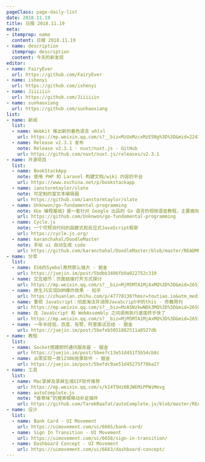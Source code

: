 ```yaml
---
pageClass: page-daily-list
date: 2018.11.19
title: 日报 2018.11.19
meta:
- itemprop: name
  content: 日报 2018.11.19
- name: description
  itemprop: description
  content: 今天的新发现
editor:
- name: FairyEver
  url: https://github.com/FairyEver
- name: ishenyi
  url: https://github.com/ishenyi
- name: Jiiiiiin
  url: https://github.com/Jiiiiiin
- name: sunhaoxiang
  url: https://github.com/sunhaoxiang
list:
- name: 新闻
  list:
  - name: Webkit 推出新的着色语言 whlsl
    url: https://mp.weixin.qq.com/s?__biz=MzUxMzcxMzE5Ng%3D%3D&mid=2247489907&idx=1&sn=98a43483a29f6a68247aaf52f47dce15#wechat_redirec
  - name: Release v2.3.1 发布
    note: Release v2.3.1 · nuxt/nuxt.js · GitHub
    url: https://github.com/nuxt/nuxt.js/releases/v2.3.1
- name: 开源项目
  list:
  - name: BookStackApp
    note: 使用 PHP 和 Laravel 构建文档/wiki 内容的平台
    url: https://www.oschina.net/p/bookstackapp
  - name: ianstormtaylor/slate
    note: 可定制的富文本编辑器
    url: https://github.com/ianstormtaylor/slate
  - name: Unknwon/go-fundamental-programming
    note: 《Go 编程基础》是一套针对 Google 出品的 Go 语言的视频语音教程，主要面向新手级别的学习者。
    url: https://github.com/Unknwon/go-fundamental-programming
  - name: Cycle.js
    note: 一个可预测代码的函数式和反应式JavaScript框架
    url: https://cycle.js.org/
  - name: karanchahal/DoodleMaster
    note: 手绘 ui 自动生成 code
    url: https://github.com/karanchahal/DoodleMaster/blob/master/README.md
- name: 分享
  list:
  - name: ES6的Symbol竟然那么强大 - 掘金
    url: https://juejin.im/post/5bdbb3406fb9a022752c319
  - name: 交互细节：页面链接打开方式探讨
    url: https://mp.weixin.qq.com/s?__biz=MjM5MTA1MjAxMQ%3D%3D&mid=2651230408&idx=1&sn=163ca23d1efbbca5868db951cdb4c6e0#wechat_redirec
  - name: 原生JS实现DOM爆炸效果 - 知乎
    url: https://zhuanlan.zhihu.com/p/47770130?hmsr=toutiao.io&utm_medium=toutiao.io&utm_source=toutiao.io
  - name: 重视 JavaScript：彻底淘汰并消除JavaScript中的this - 奇舞周刊
    url: https://mp.weixin.qq.com/s?__biz=MzA5NzkwNDk3MQ%3D%3D&mid=2650588536&idx=1&sn=b7c39f9002dd7fe9bf535f702e8825c3#wechat_redirec
  - name: 在 JavaScript 和 WebAssembly 之间调用执行速度终于快了
    url: https://mp.weixin.qq.com/s?__biz=MjM5MTA1MjAxMQ%3D%3D&mid=2651230417&idx=1&sn=6c06e61a9793fe561c2dd5962eb9c051#wechat_redirec
  - name: 一年半经验，百度、有赞、阿里面试总结 - 掘金
    url: https://juejin.im/post/5befeb5051882511a8527db
- name: 教程
  list:
  - name: Socket搭建即时通讯服务器 - 掘金
    url: https://juejin.im/post/5bee7c13e51d451f5b54cb8c
  - name: 从零实现一款12306抢票软件 - 掘金
    url: https://juejin.im/post/5befdc9ae51d45275f70ba27
- name: 工具
  list:
  - name: Mac录屏及录屏生成GIF软件推荐
    url: https://mp.weixin.qq.com/s/kI4T5Hz0BJWEMiPPWiMevg
  - name: autoComplete.js
    note: “香草味”的搜索框移动补足插件
    url: https://github.com/TarekRaafat/autoComplete.js/blob/master/README.md
- name: 设计
  list:
  - name: Bank Card - UI Movement
    url: https://uimovement.com/ui/6665/bank-card/
  - name: Sign In Transition - UI Movement
    url: https://uimovement.com/ui/6658/sign-in-transition/
  - name: Dashboard Concept - UI Movement
    url: https://uimovement.com/ui/6663/dashboard-concept/
---
```


<daily-list v-bind="$page.frontmatter"/>